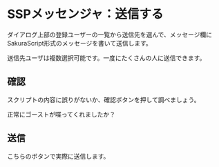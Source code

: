 # SSPメッセンジャ：送信する

ダイアログ上部の登録ユーザーの一覧から送信先を選んで、メッセージ欄にSakuraScript形式のメッセージを書いて送信します。

送信先ユーザは複数選択可能です。一度にたくさんの人に送信できます。

## 確認

スクリプトの内容に誤りがないか、確認ボタンを押して調べましょう。

正常にゴーストが喋ってくれましたか？

## 送信

こちらのボタンで実際に送信します。

